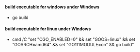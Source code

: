 #### build executable for windows under Windows
- go build
#### build executable for linux under Windows
- cmd /C "set "CGO_ENABLED=0" && set "GOOS=linux" && set "GOARCH=amd64" && set "GO111MODULE=on" && go build"

